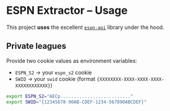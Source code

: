 # ESPN Extractor – Usage

This project **uses** the excellent
[`espn-api`](https://github.com/cwendt94/espn-api/) library under the hood.

## Private leagues

Provide two cookie values as environment variables:

- `ESPN_S2` → your `espn_s2` cookie
- `SWID` → your `swid` cookie (format `{XXXXXXXX-XXXX-XXXX-XXXX-XXXXXXXXXXXX}`)

```bash
export ESPN_S2="AECp.........................."
export SWID="{12345678-90AB-CDEF-1234-567890ABCDEF}"